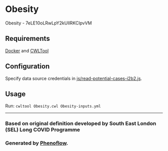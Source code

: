 # Obesity

Obesity - 7eLE10oLRwLpY2kUIlRKClpvVM

## Requirements

[Docker](https://docs.docker.com/install/) and [CWLTool](https://github.com/common-workflow-language/cwltool#install)

## Configuration

Specify data source credentials in [js/read-potential-cases-i2b2.js](js/read-potential-cases-i2b2.js).

## Usage

Run: `cwltool Obesity.cwl Obesity-inputs.yml`

***

### Based on original definition developed by South East London (SEL) Long COVID Programme
### Generated by [Phenoflow](https://kclhi.org/phenoflow).
